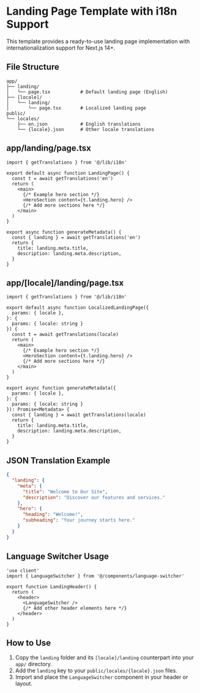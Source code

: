 # Landing Page Template with i18n Support

This template provides a ready-to-use landing page implementation with internationalization support for Next.js 14+.

## File Structure

```
app/
├── landing/
│   └── page.tsx           # Default landing page (English)
├── [locale]/
│   └── landing/
│       └── page.tsx       # Localized landing page
public/
└── locales/
    ├── en.json            # English translations
    └── {locale}.json      # Other locale translations
```

## app/landing/page.tsx

```tsx
import { getTranslations } from '@/lib/i18n'

export default async function LandingPage() {
  const t = await getTranslations('en')
  return (
    <main>
      {/* Example hero section */}
      <HeroSection content={t.landing.hero} />
      {/* Add more sections here */}
    </main>
  )
}

export async function generateMetadata() {
  const { landing } = await getTranslations('en')
  return {
    title: landing.meta.title,
    description: landing.meta.description,
  }
}
```

## app/[locale]/landing/page.tsx

```tsx
import { getTranslations } from '@/lib/i18n'

export default async function LocalizedLandingPage({
  params: { locale },
}: {
  params: { locale: string }
}) {
  const t = await getTranslations(locale)
  return (
    <main>
      {/* Example hero section */}
      <HeroSection content={t.landing.hero} />
      {/* Add more sections here */}
    </main>
  )
}

export async function generateMetadata({
  params: { locale },
}: {
  params: { locale: string }
}): Promise<Metadata> {
  const { landing } = await getTranslations(locale)
  return {
    title: landing.meta.title,
    description: landing.meta.description,
  }
}
```

## JSON Translation Example

```json
{
  "landing": {
    "meta": {
      "title": "Welcome to Our Site",
      "description": "Discover our features and services."
    },
    "hero": {
      "heading": "Welcome!",
      "subheading": "Your journey starts here."
    }
  }
}
```

## Language Switcher Usage

```tsx
'use client'
import { LanguageSwitcher } from '@/components/language-switcher'

export function LandingHeader() {
  return (
    <header>
      <LanguageSwitcher />
      {/* Add other header elements here */}
    </header>
  )
}
```

## How to Use

1. Copy the `landing` folder and its `[locale]/landing` counterpart into your `app/` directory.
2. Add the `landing` key to your `public/locales/{locale}.json` files.
3. Import and place the `LanguageSwitcher` component in your header or layout. 